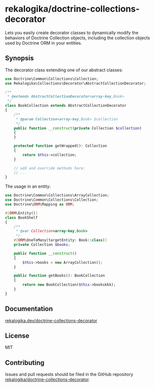 # rekalogika/doctrine-collections-decorator

Lets you easily create decorator classes to dynamically modify the behaviors of
Doctrine Collection objects, including the collection objects used by Doctrine
ORM in your entities.

## Synopsis

The decorator class extending one of our abstract classes:

```php
use Doctrine\Common\Collections\Collection;
use Rekalogika\Collections\Decorator\AbstractCollectionDecorator;

/**
 * @extends AbstractCollectionDecorator<array-key,Book>
 */
class BookCollection extends AbstractCollectionDecorator
{
    /**
     * @param Collection<array-key,Book> $collection
     */
    public function __construct(private Collection $collection)
    {
    }

    protected function getWrapped(): Collection
    {
        return $this->collection;
    }

    // add and override methods here:
    // ...
}
```

The usage in an entity:

```php
use Doctrine\Common\Collections\ArrayCollection;
use Doctrine\Common\Collections\Collection;
use Doctrine\ORM\Mapping as ORM;

#[ORM\Entity()]
class BookShelf
{
    /**
     * @var Collection<array-key,Book>
     */
    #[ORM\OneToMany(targetEntity: Book::class)]
    private Collection $books;

    public function __construct()
    {
        $this->books = new ArrayCollection();
    }

    public function getBooks(): BookCollection
    {
        return new BookCollection($this->bookskkk);
    }
}
```

## Documentation

[rekalogika.dev/doctrine-collections-decorator](https://rekalogika.dev/doctrine-collections-decorator)

## License

MIT

## Contributing

Issues and pull requests should be filed in the GitHub repository
[rekalogika/doctrine-collections-decorator](https://github.com/rekalogika/doctrine-collections-decorator).